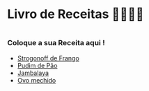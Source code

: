 <h1>Livro de Receitas 👩‍🍳👨‍🍳<h1>
  
  ### Coloque a sua Receita aqui !
- <a href="receitas/File_de_frango_a_parmegiana.md"> Strogonoff de Frango</a> 
- <a href="receitas/Pudindepao.md"> Pudim de Pão</a>
- <a href="Jambalaya"> Jambalaya </a>
- <a href="ovo_mexido"> Ovo mechido </a>
